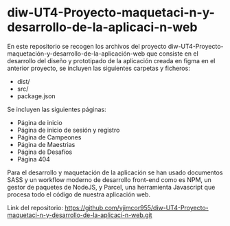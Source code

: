 # diw-UT4-Proyecto-maquetaci-n-y-desarrollo-de-la-aplicaci-n-web

En este repositorio se recogen los archivos del proyecto diw-UT4-Proyecto-maquetación-y-desarrollo-de-la-aplicación-web que consiste en el desarrollo del 
diseño y prototipado de la aplicación creada en figma en el anterior proyecto, se incluyen las siguientes carpetas y ficheros:

- dist/
- src/ 
- package.json

Se incluyen las siguientes páginas:

- Página de inicio 
- Página de inicio de sesión y registro 
- Página de Campeones 
- Página de Maestrias 
- Página de Desafíos 
- Página 404

Para el desarrollo y maquetación de la aplicación se han usado documentos SASS y un workflow moderno de desarrollo front-end como es NPM, un gestor de paquetes 
de NodeJS, y Parcel, una herramienta Javascript que procesa todo el código de nuestra aplicación web.

Link del repositorio: https://github.com/vjimcor955/diw-UT4-Proyecto-maquetaci-n-y-desarrollo-de-la-aplicaci-n-web.git
